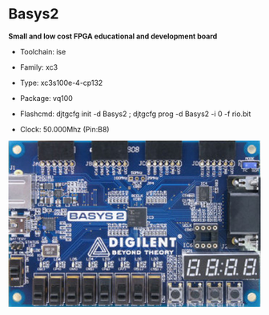 # Basys2
**Small and low cost FPGA educational and development board**

* Toolchain: ise

* Family: xc3

* Type: xc3s100e-4-cp132

* Package: vq100

* Flashcmd: djtgcfg init -d Basys2 ; djtgcfg prog -d Basys2 -i 0 -f rio.bit

* Clock: 50.000Mhz (Pin:B8)

![board.png](board.png)


